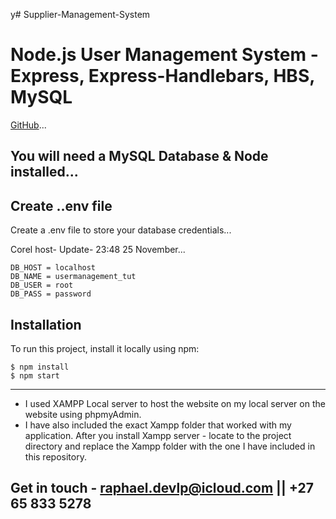 y﻿# Supplier-Management-System
# Node.js User Management System - Express, Express-Handlebars, HBS, MySQL





[GitHub](https://github.com/Raphael-devlpr)... 












##  You will need a MySQL Database & Node installed...






## Create ..env file
Create a .env file to store your database credentials...



 Corel host- Update- 23:48 25 November...
```
DB_HOST = localhost
DB_NAME = usermanagement_tut
DB_USER = root
DB_PASS = password
```

## Installation
To run this project, install it locally using npm:

```
$ npm install
$ npm start
```
---------------------------------------------------------------------------------------
* I used XAMPP Local server to host the website on my local server on the website using phpmyAdmin. 
* I have also included the exact Xampp folder that worked with my application. After you install Xampp server - locate to the project directory and replace the Xampp folder with the one I have included in this repository. 

## Get in touch - raphael.devlp@icloud.com || +27 65 833 5278


